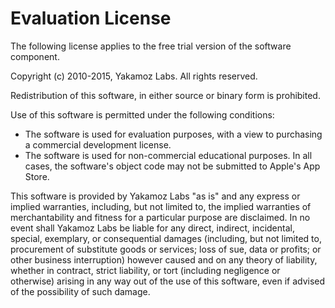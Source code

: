 # Evaluation License
The following license applies to the free trial version of the software component.

Copyright (c) 2010-2015, Yakamoz Labs.
All rights reserved.

Redistribution of this software, in either source or binary form is prohibited.

Use of this software is permitted under the following conditions:

- The software is used for evaluation purposes, with a view to purchasing a commercial development license.
- The software is used for non-commercial educational purposes. In all cases, the software's object code may not be submitted to Apple's App Store.

This software is provided by Yakamoz Labs "as is" and any express or implied warranties, including, but not limited to, the implied warranties of merchantability and fitness for a particular purpose are disclaimed. In no event shall Yakamoz Labs be liable for any direct, indirect, incidental, special, exemplary, or consequential damages (including, but not limited to, procurement of substitute goods or services; loss of sue, data or profits; or other business interruption) however caused and on any theory of liability, whether in contract, strict liability, or tort (including negligence or otherwise) arising in any way out of the use of this software, even if advised of the possibility of such damage.